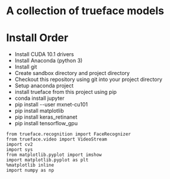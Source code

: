 # A collection of trueface models

# Install Order

- Install CUDA 10.1 drivers
- Install Anaconda (python 3)
- Install git
- Create sandbox directory and project directory
- Checkout this repository using git into your project directory
- Setup anaconda project
- install trueface from this project using pip
- conda install jupyter
- pip install --user mxnet-cu101
- pip install matplotlib
- pip install keras_retinanet
- pip install tensorflow_gpu

~~~~
from trueface.recognition import FaceRecognizer
from trueface.video import VideoStream
import cv2
import sys
from matplotlib.pyplot import imshow
import matplotlib.pyplot as plt
%matplotlib inline
import numpy as np
~~~~

